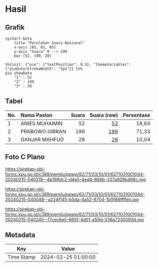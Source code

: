 # Hasil

## Grafik

```mermaid
xychart-beta
    title "Perolehan Suara Nasional"
    x-axis [01, 02, 03]
    y-axis "Suara" 0 --> 199
    bar [52, 199, 28]
```

```mermaid
%%{init: {"pie": {"textPosition": 0.5}, "themeVariables": {"pieOuterStrokeWidth": "5px"}} }%%
pie showData
    "1" : 52
    "2" : 199
    "3" : 28
```

## Tabel

| No. | Nama Paslon    | Suara | Suara (raw) | Persentase |
|:--- |:-------------- | -----:| -----------:| ----------:|
| 1   | ANIES MUHAIMIN | 52    | [52][p-1]   | 18,64      |
| 2   | PRABOWO GIBRAN | 199   | [199][p-2]  | 71,33      |
| 3   | GANJAR MAHFUD  | 28    | [28][p-3]   | 10,04      |


[p-1]: https://github.com/gigit-pemilu/pemilu-2024/blob/main/pilpres/hitung-suara/sub/62-kalimantan-tengah/sub/71-kota-palangkaraya/sub/03-jekan-raya/sub/1001-palangka/sub/044-tps/sub/paslon-1.txt
[p-2]: https://github.com/gigit-pemilu/pemilu-2024/blob/main/pilpres/hitung-suara/sub/62-kalimantan-tengah/sub/71-kota-palangkaraya/sub/03-jekan-raya/sub/1001-palangka/sub/044-tps/sub/paslon-2.txt
[p-3]: https://github.com/gigit-pemilu/pemilu-2024/blob/main/pilpres/hitung-suara/sub/62-kalimantan-tengah/sub/71-kota-palangkaraya/sub/03-jekan-raya/sub/1001-palangka/sub/044-tps/sub/paslon-3.txt

## Foto C Plano

https://sirekap-obj-formc.kpu.go.id/c389/pemilu/ppwp/62/71/03/10/01/6271031001044-20240215-040219--4b199dc2-d4e5-4ed4-866b-337a928b468c.jpg

https://sirekap-obj-formc.kpu.go.id/c389/pemilu/ppwp/62/71/03/10/01/6271031001044-20240215-040048--a224f145-b5da-4a52-8704-1b5f88ffffeb.jpg

https://sirekap-obj-formc.kpu.go.id/c389/pemilu/ppwp/62/71/03/10/01/6271031001044-20240215-040245--f7cec6e5-6651-4d01-a59d-536a7230093d.jpg


## Metadata

| Key        | Value               |
| ---------- | ------------------- |
| Time Stamp | 2024-02-25 01:00:00 |



